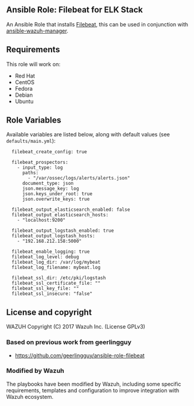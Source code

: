 Ansible Role: Filebeat for ELK Stack
------------------------------------

An Ansible Role that installs [Filebeat](https://www.elastic.co/products/beats/filebeat), this can be used in conjunction with [ansible-wazuh-manager](https://github.com/wazuh/wazuh-ansible/ansible-wazuh-server).

Requirements
------------

This role will work on:
 * Red Hat
 * CentOS
 * Fedora
 * Debian
 * Ubuntu

Role Variables
--------------

Available variables are listed below, along with default values (see `defaults/main.yml`):

```
  filebeat_create_config: true

  filebeat_prospectors:
    - input_type: log
      paths:
        - "/var/ossec/logs/alerts/alerts.json"
      document_type: json
      json.message_key: log
      json.keys_under_root: true
      json.overwrite_keys: true

  filebeat_output_elasticsearch_enabled: false
  filebeat_output_elasticsearch_hosts:
    - "localhost:9200"

  filebeat_output_logstash_enabled: true
  filebeat_output_logstash_hosts:
    - "192.168.212.158:5000"

  filebeat_enable_logging: true
  filebeat_log_level: debug
  filebeat_log_dir: /var/log/mybeat
  filebeat_log_filename: mybeat.log

  filebeat_ssl_dir: /etc/pki/logstash
  filebeat_ssl_certificate_file: ""
  filebeat_ssl_key_file: ""
  filebeat_ssl_insecure: "false"
```

License and copyright
---------------------

WAZUH Copyright (C) 2017 Wazuh Inc. (License GPLv3)

### Based on previous work from geerlingguy

 - https://github.com/geerlingguy/ansible-role-filebeat

### Modified by Wazuh

The playbooks have been modified by Wazuh, including some specific requirements, templates and configuration to improve integration with Wazuh ecosystem.
